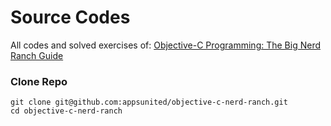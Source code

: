 # Source Codes

All codes and solved exercises of: [Objective-C Programming: The Big Nerd Ranch Guide](http://www.amazon.com/Objective-C-Programming-Ranch-Edition-Guides/dp/032194206X/ref=sr_1_5?ie=UTF8&qid=1375703281&sr=8-5&keywords=nerd+ranch)


### Clone Repo

```
git clone git@github.com:appsunited/objective-c-nerd-ranch.git
cd objective-c-nerd-ranch
```